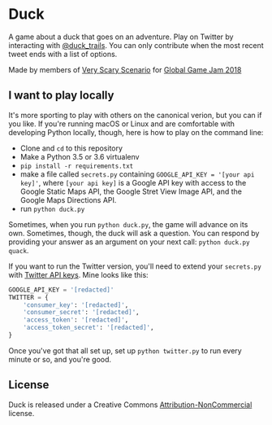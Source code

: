 # Duck

A game about a duck that goes on an adventure. Play on Twitter by interacting
with [@duck_trails][tw]. You can only contribute when the most recent tweet
ends with a list of options.

[tw]: https://twitter.com/duck_trails

Made by members of [Very Scary Scenario][vss] for [Global Game Jam 2018][ggj18]

[vss]: https://vscary.co
[ggj18]: https://globalgamejam.org/2018/games/duck

## I want to play locally

It's more sporting to play with others on the canonical verion, but you can if
you like. If you're running macOS or Linux and are comfortable with developing
Python locally, though, here is how to play on the command line:

- Clone and `cd` to this repository
- Make a Python 3.5 or 3.6 virtualenv
- `pip install -r requirements.txt`
- make a file called `secrets.py` containing `GOOGLE_API_KEY = '[your api
  key]'`, where `[your api key]` is a Google API key with access to the Google
  Static Maps API, the Google Stret View Image API, and the Google Maps
  Directions API.
- run `python duck.py`

Sometimes, when you run `python duck.py`, the game will advance on its own.
Sometimes, though, the duck will ask a question. You can respond by providing
your answer as an argument on your next call: `python duck.py quack`.

If you want to run the Twitter version, you'll need to extend your
`secrets.py` with [Twitter API keys][twapps]. Mine looks like this:

[twapps]: https://apps.twitter.com

```python
GOOGLE_API_KEY = '[redacted]'
TWITTER = {
    'consumer_key': '[redacted]',
    'consumer_secret': '[redacted]',
    'access_token': '[redacted]',
    'access_token_secret': '[redacted]',
}
```

Once you've got that all set up, set up `python twitter.py` to run every minute
or so, and you're good.

## License

Duck is released under a Creative Commons [Attribution-NonCommercial][by-nc]
license.

[by-nc]: https://creativecommons.org/licenses/by-nc/4.0/
